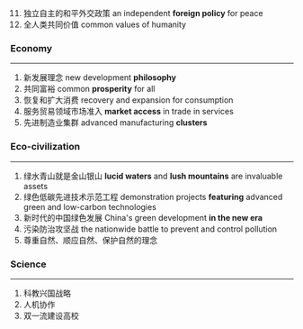 11. 独立自主的和平外交政策
	an independent **foreign policy** for peace
12. 全人类共同价值
	common values of humanity

### Economy
---
1. 新发展理念
	new development **philosophy**
2. 共同富裕
	common **prosperity** for all 
3. 恢复和扩大消费
	recovery and expansion for consumption
4. 服务贸易领域市场准入
	**market access** in trade in services
5. 先进制造业集群
	advanced manufacturing **clusters**
### Eco-civilization
---
1. 绿水青山就是金山银山
	**lucid waters** and **lush mountains** are invaluable assets
2. 绿色低碳先进技术示范工程
	demonstration projects **featuring** advanced green and low-carbon technologies
3. 新时代的中国绿色发展
	China's green development **in the new era**
4. 污染防治攻坚战
	the nationwide battle to prevent and control pollution
5. 尊重自然、顺应自然、保护自然的理念
### Science
---
1. 科教兴国战略
2. 人机协作
3. 双一流建设高校